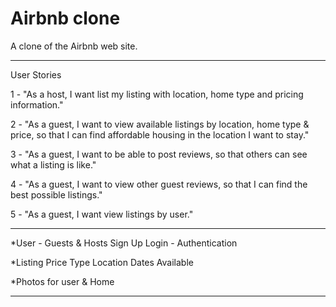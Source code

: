 Airbnb clone
===
A clone of the Airbnb web site.

* * *

User Stories

1 - "As a host, I want list my listing with location, home type and pricing information."

2 - "As a guest, I want to view available listings by location, home type & price, so that I can find affordable housing in the location I want to stay."

3 - "As a guest, I want to be able to post reviews, so that others can see what a listing is like."

4 - "As a guest, I want to view other guest reviews, so that I can find the best possible listings."

5 - "As a guest, I want view listings by user."


**********************************
*User - Guests & Hosts
Sign Up
Login - Authentication

*Listing
Price
Type
Location
Dates Available

*Photos for user & Home
**********************************
